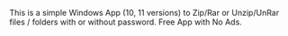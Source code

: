 This is a simple Windows App (10, 11 versions) to Zip/Rar or Unzip/UnRar files / folders with or without password. Free App with No Ads.
